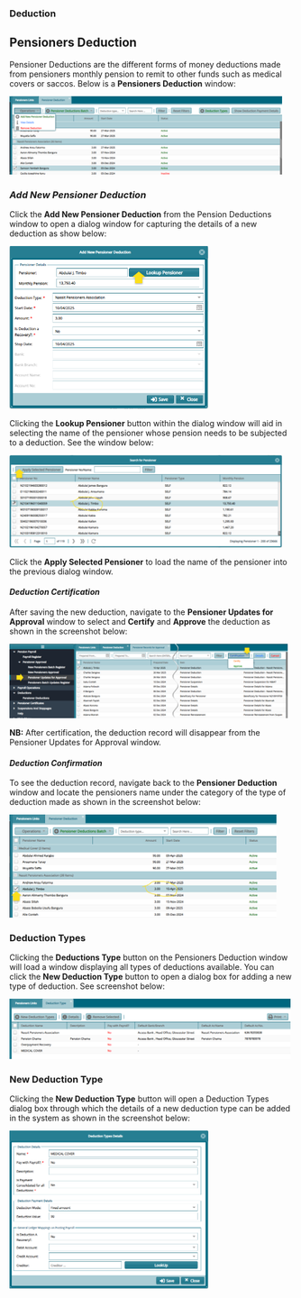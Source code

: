 
### Deduction

## Pensioners Deduction

Pensioner Deductions are the different forms of money deductions made
from pensioners monthly pension to remit to other funds such as medical
covers or saccos. Below is a **Pensioners Deduction** window:

<img  alt="Pensioners Deduction window" width="96%" height="auto"  class="center"  src="../.vuepress/public/pensionermedia/image45.png">


### *Add New Pensioner Deduction*

Click the **Add New Pensioner Deduction** from the Pension Deductions
window to open a dialog window for capturing the details of a new
deduction as show below:

<img  alt="dialog window for capturing the details of a new deduction" width="70%" height="auto"  class="center"  src="../.vuepress/public/pensionermedia/image46.png">


Clicking the **Lookup Pensioner** button within the dialog window will
aid in selecting the name of the pensioner whose pension needs to be
subjected to a deduction. See the window below:

<img  alt="Pensioner lookup window" width="96%" height="auto"  class="center"  src="../.vuepress/public/pensionermedia/image47.png">


Click the **Apply Selected Pensioner** to load the name of the pensioner
into the previous dialog window.


#### *Deduction Certification*

After saving the new deduction, navigate to the **Pensioner Updates for
Approval** window to select and **Certify** and **Approve** the
deduction as shown in the screenshot below:

<img  alt="Pcertification menu button" width="98%" height="auto"  class="center"  src="../.vuepress/public/pensionermedia/image48.png">


**NB:** After certification, the deduction record will disappear from
the Pensioner Updates for Approval window.


#### *Deduction Confirmation*

To see the deduction record, navigate back to the **Pensioner
Deduction** window and locate the pensioners name under the category of
the type of deduction made as shown in the screenshot below:

<img  alt="Deduction details tab" width="94%" height="auto"  class="center"  src="../.vuepress/public/pensionermedia/image49.png">


### Deduction Types

Clicking the **Deductions Type** button on the Pensioners Deduction
window will load a window displaying all types of deductions available.
You can click the **New Deduction Type** button to open a dialog box for
adding a new type of deduction. See screenshot below:

<img  alt="window displaying all types of deductions available" width="99%" height="auto"  class="center"  src="../.vuepress/public/pensionermedia/image50.png">


### New Deduction Type

Clicking the **New Deduction Type** button will open a Deduction Types
dialog box through which the details of a new deduction type can be
added in the system as shown in the screenshot below:

<img  alt="Deduction types dialog box " width="70%" height="auto"  class="center"  src="../.vuepress/public/pensionermedia/image51.png">
